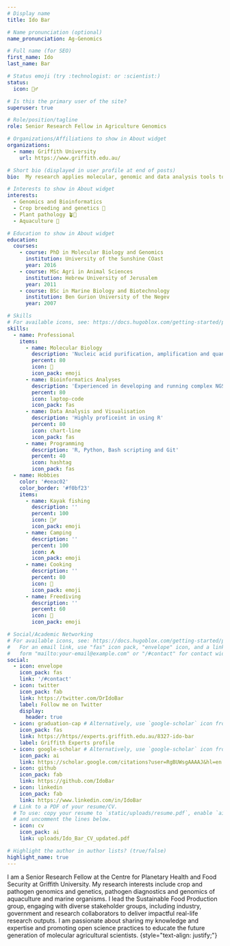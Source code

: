 ```yaml
---
# Display name
title: Ido Bar

# Name pronunciation (optional)
name_pronunciation: Ag-Genomics

# Full name (for SEO)
first_name: Ido
last_name: Bar

# Status emoji (try :technologist: or :scientist:)
status:
  icon: 🤹‍♂️

# Is this the primary user of the site?
superuser: true

# Role/position/tagline
role: Senior Research Fellow in Agriculture Genomics

# Organizations/Affiliations to show in About widget
organizations:
  - name: Griffith University
    url: https://www.griffith.edu.au/

# Short bio (displayed in user profile at end of posts)
bio:  My research applies molecular, genomic and data analysis tools to develop knowledge and applied solutions to overcome production bottlenecks in the agriculture and aquaculture industries to ensure sustainable food production and future food security.

# Interests to show in About widget
interests:
  - Genomics and Bioinformatics 
  - Crop breeding and genetics 🧬
  - Plant pathology 🪴🧫
  - Aquaculture 🦪

# Education to show in About widget
education:
  courses:
    - course: PhD in Molecular Biology and Genomics
      institution: University of the Sunshine COast
      year: 2016
    - course: MSc Agri in Animal Sciences
      institution: Hebrew University of Jerusalem
      year: 2011
    - course: BSc in Marine Biology and Biotechnology
      institution: Ben Gurion University of the Negev
      year: 2007

# Skills
# For available icons, see: https://docs.hugoblox.com/getting-started/page-builder/#icons
skills:
  - name: Professional
    items:
      - name: Molecular Biology
        description: 'Nucleic acid purification, amplification and quantification'
        percent: 80
        icon: 🧬
        icon_pack: emoji
      - name: Bioinformatics Analyses
        description: 'Experienced in developing and running complex NGS/HTS data analysis pipelines'
        percent: 80
        icon: laptop-code
        icon_pack: fas
      - name: Data Analysis and Visualisation
        description: 'Highly proficeint in using R'
        percent: 80
        icon: chart-line
        icon_pack: fas
      - name: Programming
        description: 'R, Python, Bash scripting and Git'
        percent: 40
        icon: hashtag
        icon_pack: fas
  - name: Hobbies
    color: '#eeac02'
    color_border: '#f0bf23'
    items:
      - name: Kayak fishing
        description: ''
        percent: 100
        icon: 🚣‍♂️
        icon_pack: emoji
      - name: Camping
        description: ''
        percent: 100
        icon: ⛺
        icon_pack: emoji
      - name: Cooking
        description: ''
        percent: 80
        icon: 🌮
        icon_pack: emoji
      - name: Freediving
        description: ''
        percent: 60
        icon: 🤿
        icon_pack: emoji

# Social/Academic Networking
# For available icons, see: https://docs.hugoblox.com/getting-started/page-builder/#icons
#   For an email link, use "fas" icon pack, "envelope" icon, and a link in the
#   form "mailto:your-email@example.com" or "/#contact" for contact widget.
social:
  - icon: envelope
    icon_pack: fas
    link: '/#contact'
  - icon: twitter
    icon_pack: fab
    link: https://twitter.com/DrIdoBar
    label: Follow me on Twitter
    display:
      header: true
  - icon: graduation-cap # Alternatively, use `google-scholar` icon from `ai` icon pack
    icon_pack: fas
    link: https://https//experts.griffith.edu.au/8327-ido-bar
    label: Griffith Experts profile
  - icon: google-scholar # Alternatively, use `google-scholar` icon from `ai` icon pack
    icon_pack: ai
    link: https://scholar.google.com/citations?user=RgBUWsgAAAAJ&hl=en
  - icon: github
    icon_pack: fab
    link: https://github.com/IdoBar
  - icon: linkedin
    icon_pack: fab
    link: https://www.linkedin.com/in/IdoBar
  # Link to a PDF of your resume/CV.
  # To use: copy your resume to `static/uploads/resume.pdf`, enable `ai` icons in `params.yaml`,
  # and uncomment the lines below.
  - icon: cv
    icon_pack: ai
    link: uploads/Ido_Bar_CV_updated.pdf

# Highlight the author in author lists? (true/false)
highlight_name: true
---
```


I am a Senior Research Fellow at the Centre for Planetary Health and Food Security at Griffith University. My research interests include crop and pathogen genomics and genetics, pathogen diagnostics and genomics of aquaculture and marine organisms. I lead the Sustainable Food Production group, engaging with diverse stakeholder groups, including industry, government and research
collaborators to deliver impactful real-life research outputs. I am passionate about sharing my knowledge and expertise and promoting open science practices to educate the future generation of molecular agricultural scientists.
{style="text-align: justify;"}
